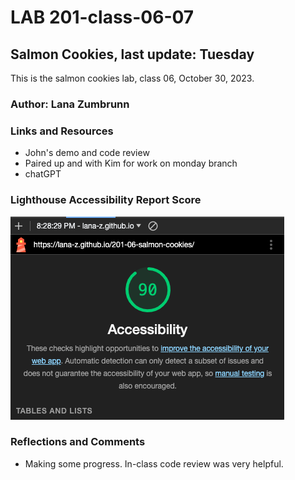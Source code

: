 # LAB 201-class-06-07

## Salmon Cookies, last update: Tuesday

This is the salmon cookies lab, class 06, October 30, 2023.

### Author: Lana Zumbrunn

### Links and Resources

* John's demo and code review
* Paired up and with Kim for work on monday branch
* chatGPT

### Lighthouse Accessibility Report Score

![Lighthouse score of 90](lighthouse-salmon.png)


### Reflections and Comments
* Making some progress. In-class code review was very helpful.